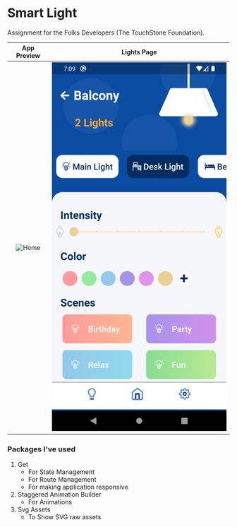 # Smart Light

Assignment for the Folks Developers (The TouchStone Foundation).



|              App Preview              |             Lights Page           |
| :----------------------------------: | :----------------------------------: |
| ![Home](assets/appPreview.gif) | ![Lights](assets/lights.png) 

### Packages I've used

1. Get
    - For State Management
    - For Route Management
    - For making application responsive
2. Staggered Animation Builder
    - For Animations
3. Svg Assets
    - To Show SVG raw assets